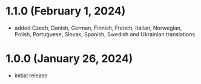 # 1.1.0 (February 1, 2024)
* added Czech, Danish, German, Finnish, French, Italian, Norwegian, Polish, Portuguese, Slovak, Spanish, Swedish and Ukrainian translations

# 1.0.0 (January 26, 2024)
* initial release